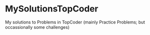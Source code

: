 # MySolutionsTopCoder
My solutions to Problems in TopCoder (mainly Practice Problems; but occassionally some challenges)
